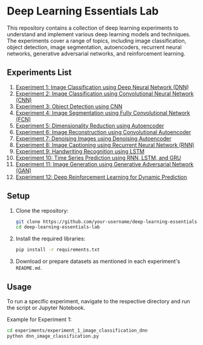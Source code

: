 # Deep Learning Essentials Lab

This repository contains a collection of deep learning experiments to understand and implement various deep learning models and techniques. The experiments cover a range of topics, including image classification, object detection, image segmentation, autoencoders, recurrent neural networks, generative adversarial networks, and reinforcement learning.

## Experiments List

1. [Experiment 1: Image Classification using Deep Neural Network (DNN)](experiments/image_classification_dnn/readme.md)
2. [Experiment 2: Image Classification using Convolutional Neural Network (CNN)](experiments/DNN_CNN/README.md)
3. [Experiment 3: Object Detection using CNN](experiments/object_detection_cnn/readme.md)
4. [Experiment 4: Image Segmentation using Fully Convolutional Network (FCN)](experiments/experiment_4_image_segmentation/raedme.md)
5. [Experiment 5: Dimensionality Reduction using Autoencoder](experiments/experiment_5_autoencoder_dimensionality_reduction/README.md)
6. [Experiment 6: Image Reconstruction using Convolutional Autoencoder](experiments/experiment_6_convolutional_autoencoder/README.md)
7. [Experiment 7: Denoising Images using Denoising Autoencoder](experiments/experiment_7_denoising_autoencoder/README.md)
8. [Experiment 8: Image Captioning using Recurrent Neural Network (RNN)](experiments/experiment_8_image_captioning_rnn/README.md)
9. [Experiment 9: Handwriting Recognition using LSTM](experiments/experiment_9_handwriting_recognition_lstm/README.md)
10. [Experiment 10: Time Series Prediction using RNN, LSTM, and GRU](experiments/experiment_10_time_series_prediction/README.md)
11. [Experiment 11: Image Generation using Generative Adversarial Network (GAN)](experiments/experiment_11_gan_image_generation/README.md)
12. [Experiment 12: Deep Reinforcement Learning for Dynamic Prediction](experiments/experiment_12_reinforcement_learning/README.md)


## Setup

1. Clone the repository:
    ```bash
    git clone https://github.com/your-username/deep-learning-essentials-lab.git
    cd deep-learning-essentials-lab
    ```
2. Install the required libraries:
    ```bash
    pip install -r requirements.txt
    ```
3. Download or prepare datasets as mentioned in each experiment's `README.md`.

## Usage

To run a specific experiment, navigate to the respective directory and run the script or Jupyter Notebook.

Example for Experiment 1:
```bash
cd experiments/experiment_1_image_classification_dnn
python dnn_image_classification.py

